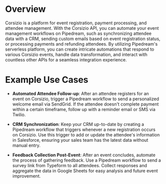 # Overview

Corsizio is a platform for event registration, payment processing, and attendee management. With the Corsizio API, you can automate your event management workflows on Pipedream, such as synchronizing attendee data with a CRM, sending custom emails based on event registration status, or processing payments and refunding attendees. By utilizing Pipedream's serverless platform, you can create intricate automations that respond to various Corsizio events, handle data transformation, and interact with countless other APIs for a seamless integration experience.

# Example Use Cases

- **Automated Attendee Follow-up**: After an attendee registers for an event on Corsizio, trigger a Pipedream workflow to send a personalized welcome email via SendGrid. If the attendee doesn't complete payment within a certain timeframe, follow up with a reminder email or SMS via Twilio.

- **CRM Synchronization**: Keep your CRM up-to-date by creating a Pipedream workflow that triggers whenever a new registration occurs on Corsizio. Use this trigger to add or update the attendee's information in Salesforce, ensuring your sales team has the latest data without manual entry.

- **Feedback Collection Post-Event**: After an event concludes, automate the process of gathering feedback. Use a Pipedream workflow to send a survey link from Typeform to all attendees. Collect responses and aggregate the data in Google Sheets for easy analysis and future event improvement.
